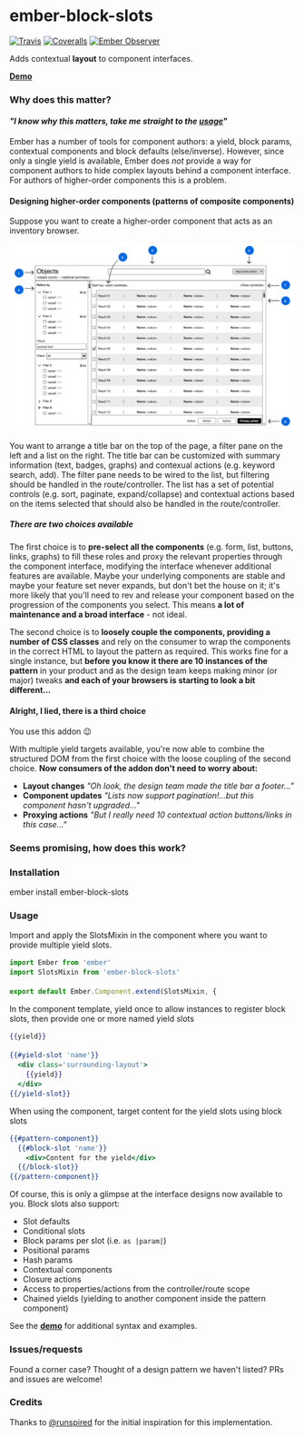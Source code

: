 [ci-img]: https://img.shields.io/travis/ciena-blueplanet/ember-block-slots.svg "Travis CI Build Status"
[ci-url]: https://travis-ci.org/ciena-blueplanet/ember-block-slots
[cov-img]: https://img.shields.io/coveralls/ciena-blueplanet/ember-block-slots.svg "Coveralls Code Coverage"
[cov-url]: https://coveralls.io/github/ciena-blueplanet/ember-block-slots
[eo-img]: https://emberobserver.com/badges/ember-block-slots.svg
[eo-url]: https://emberobserver.com/addons/ember-block-slots

# ember-block-slots <br />

[![Travis][ci-img]][ci-url] [![Coveralls][cov-img]][cov-url] [![Ember Observer][eo-img]][eo-url]

Adds contextual **layout** to component interfaces.

**[Demo](http://ciena-blueplanet.github.io/ember-block-slots)**

### Why does this matter?

#### *"I know why this matters, take me straight to the [usage](#usage)*"

Ember has a number of tools for component authors: a yield, block params, contextual components 
and block defaults (else/inverse).  However, since only a single yield is available, Ember does 
*not* provide a way for component authors to hide complex layouts behind a component interface.
For authors of higher-order components this is a problem.

#### Designing higher-order components (patterns of composite components)

Suppose you want to create a higher-order component that acts as an inventory browser.

![Mock inventory browser](./.images/inventory-browser.png)

You want to arrange a title bar on the top of the page, a filter pane on the left and a list
on the right.  The title bar can be customized with summary information (text, badges, graphs) 
and contexual actions (e.g. keyword search, add).  The filter pane needs to be wired to the list,
but filtering should be handled in the route/controller.  The list has a set of potential controls
(e.g. sort, paginate, expand/collapse) and contextual actions based on the items selected that
should also be handled in the route/controller.

##### There are two choices available

The first choice is to **pre-select all the components** (e.g. form, list, buttons, links, graphs) 
to fill these roles and proxy the relevant properties through the component interface, modifying 
the interface whenever additional features are available.  Maybe your underlying components are 
stable and maybe your feature set never expands, but don't bet the house on it; it's more likely
that you'll need to rev and release your component based on the progression of the components you
select.  This means **a lot of maintenance and a broad interface** - not ideal.

The second choice is to **loosely couple the components, providing a number of CSS classes** and rely
on the consumer to wrap the components in the correct HTML to layout the pattern as required.
This works fine for a single instance, but **before you know it there are 10 instances of the pattern** 
in your product and as the design team keeps making minor (or major) tweaks **and each of your browsers
is starting to look a bit different...**

#### Alright, I lied, there is a third choice

You use this addon :wink:

With multiple yield targets available, you're now able to combine the structured DOM from the first choice
with the loose coupling of the second choice.  **Now consumers of the addon don't need to worry about:** 
- **Layout changes** *"Oh look, the design team made the title bar a footer..."*
- **Component updates** *"Lists now support pagination!...but this component hasn't upgraded..."*
- **Proxying actions** *"But I really need 10 contextual action buttons/links in this case..."*

### Seems promising, how does this work?

### Installation

ember install ember-block-slots

### Usage

Import and apply the SlotsMixin in the component where you want to provide multiple yield slots.

```js
import Ember from 'ember'
import SlotsMixin from 'ember-block-slots'

export default Ember.Component.extend(SlotsMixin, {
```

In the component template, yield once to allow instances to register block slots, then provide 
one or more named yield slots

```hbs
{{yield}}

{{#yield-slot 'name'}}
  <div class='surrounding-layout'>
    {{yield}}
  </div>
{{/yield-slot}}
```

When using the component, target content for the yield slots using block slots

```hbs
{{#pattern-component}}
  {{#block-slot 'name'}}
    <div>Content for the yield</div>
  {{/block-slot}}
{{/pattern-component}}
```

Of course, this is only a glimpse at the interface designs now available to you.  Block slots also support:
- Slot defaults
- Conditional slots
- Block params per slot (i.e. `as |param|`)
 - Positional params
 - Hash params 
 - Contextual components
 - Closure actions
- Access to properties/actions from the controller/route scope
- Chained yields (yielding to another component inside the pattern component)

See the **[demo](http://ciena-blueplanet.github.io/ember-block-slots)** for additional syntax and examples.

### Issues/requests

Found a corner case?  Thought of a design pattern we haven't listed?
PRs and issues are welcome!

### Credits

Thanks to [@runspired](https://twitter.com/Runspired) for the initial inspiration for this implementation.
